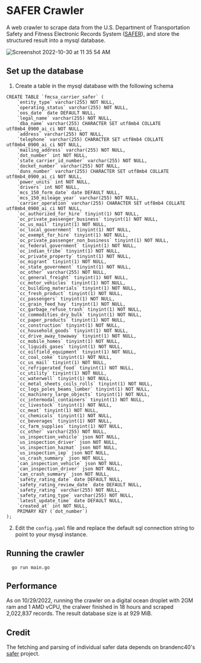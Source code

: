 # SAFER Crawler

A web crawler to scrape data from the U.S. Department of Transportation Safety and Fitness Electronic Records System ([SAFER](https://safer.fmcsa.dot.gov/)), and store the structured result into a mysql database.

![Screenshot 2022-10-30 at 11 35 54 AM](https://user-images.githubusercontent.com/1932380/198890241-691d379c-cd3f-4c6b-b249-861b10a5d859.png)

## Set up the database

1. Create a table in the mysql database with the following schema

```
CREATE TABLE `fmcsa_carrier_safer` (
    `entity_type` varchar(255) NOT NULL,
    `operating_status` varchar(255) NOT NULL,
    `oos_date` date DEFAULT NULL,
    `legal_name` varchar(255) NOT NULL,
    `dba_name` varchar(255) CHARACTER SET utf8mb4 COLLATE utf8mb4_0900_ai_ci NOT NULL,
    `address` varchar(255) NOT NULL,
    `telephone` varchar(255) CHARACTER SET utf8mb4 COLLATE utf8mb4_0900_ai_ci NOT NULL,
    `mailing_address` varchar(255) NOT NULL,
    `dot_number` int NOT NULL,
    `state_carrier_id_number` varchar(255) NOT NULL,
    `docket_number` varchar(255) NOT NULL,
    `duns_number` varchar(255) CHARACTER SET utf8mb4 COLLATE utf8mb4_0900_ai_ci NOT NULL,
    `power_units` int NOT NULL,
    `drivers` int NOT NULL,
    `mcs_150_form_date` date DEFAULT NULL,
    `mcs_150_mileage_year` varchar(255) NOT NULL,
    `carrier_operation` varchar(255) CHARACTER SET utf8mb4 COLLATE utf8mb4_0900_ai_ci NOT NULL,
    `oc_authorized_for_hire` tinyint(1) NOT NULL,
    `oc_private_passenger_business` tinyint(1) NOT NULL,
    `oc_us_mail` tinyint(1) NOT NULL,
    `oc_local_government` tinyint(1) NOT NULL,
    `oc_exempt_for_hire` tinyint(1) NOT NULL,
    `oc_private_passenger_non_business` tinyint(1) NOT NULL,
    `oc_federal_government` tinyint(1) NOT NULL,
    `oc_indian_tribe` tinyint(1) NOT NULL,
    `oc_private_property` tinyint(1) NOT NULL,
    `oc_migrant` tinyint(1) NOT NULL,
    `oc_state_government` tinyint(1) NOT NULL,
    `oc_other` varchar(255) NOT NULL,
    `cc_general_freight` tinyint(1) NOT NULL,
    `cc_motor_vehicles` tinyint(1) NOT NULL,
    `cc_building_materials` tinyint(1) NOT NULL,
    `cc_fresh_product` tinyint(1) NOT NULL,
    `cc_passengers` tinyint(1) NOT NULL,
    `cc_grain_feed_hay` tinyint(1) NOT NULL,
    `cc_garbage_refuse_trash` tinyint(1) NOT NULL,
    `cc_commodities_dry_bulk` tinyint(1) NOT NULL,
    `cc_paper_products` tinyint(1) NOT NULL,
    `cc_construction` tinyint(1) NOT NULL,
    `cc_household_goods` tinyint(1) NOT NULL,
    `cc_drive_away_towaway` tinyint(1) NOT NULL,
    `cc_mobile_homes` tinyint(1) NOT NULL,
    `cc_liquids_gases` tinyint(1) NOT NULL,
    `cc_oilfield_equipment` tinyint(1) NOT NULL,
    `cc_coal_coke` tinyint(1) NOT NULL,
    `cc_us_mail` tinyint(1) NOT NULL,
    `cc_refrigerated_food` tinyint(1) NOT NULL,
    `cc_utility` tinyint(1) NOT NULL,
    `cc_waterwell` tinyint(1) NOT NULL,
    `cc_metal_sheets_coils_rolls` tinyint(1) NOT NULL,
    `cc_logs_poles_beams_lumber` tinyint(1) NOT NULL,
    `cc_machinery_large_objects` tinyint(1) NOT NULL,
    `cc_intermodal_containers` tinyint(1) NOT NULL,
    `cc_livestock` tinyint(1) NOT NULL,
    `cc_meat` tinyint(1) NOT NULL,
    `cc_chemicals` tinyint(1) NOT NULL,
    `cc_beverages` tinyint(1) NOT NULL,
    `cc_farm_supplies` tinyint(1) NOT NULL,
    `cc_other` varchar(255) NOT NULL,
    `us_inspection_vehicle` json NOT NULL,
    `us_inspection_driver` json NOT NULL,
    `us_inspection_hazmat` json NOT NULL,
    `us_inspection_iep` json NOT NULL,
    `us_crash_summary` json NOT NULL,
    `can_inspection_vehicle` json NOT NULL,
    `can_inspection_driver` json NOT NULL,
    `can_crash_summary` json NOT NULL,
    `safety_rating_date` date DEFAULT NULL,
    `safety_rating_review_date` date DEFAULT NULL,
    `safety_rating` varchar(255) NOT NULL,
    `safety_rating_type` varchar(255) NOT NULL,
    `latest_update_time` date DEFAULT NULL,
    `created_at` int NOT NULL,
    PRIMARY KEY (`dot_number`)
);
```

2. Edit the `config.yaml` file and replace the default sql connection string to point to your mysql instance.

## Running the crawler

```
  go run main.go
```

## Performance

As on 10/29/2022, running the crawler on a digital ocean droplet with 2GM ram and 1 AMD vCPU, the cralwer finished in 18 hours and scraped 2,022,837 records. The result database size is at 929 MiB.

## Credit

The fetching and parsing of individual safer data depends on brandenc40's [safer](https://github.com/brandenc40/safer) project.
